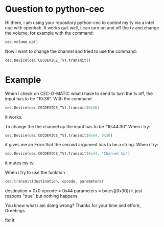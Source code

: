 # Question to python-cec

Hi there,
i am using your repository python-cec to control my tv via a intel nuc with openhab. It works quit well, i can turn on and off the tv and change the volume, for example with the command:
```python
cec.volume_up()
```
Now i want to change the channel and tried to use the command:
```python
cec.Device(cec.CECDEVICE_TV).transmit()
```

# Example
When i check on CEC-O-MATIC what i have to send to turn the tv off, the input has to be "10:36". With the command
```python
cec.Device(cec.CECDEVICE_TV).transmit(0x36)
```
it works.

To change the the channel up the input has to be "10:44:30"
When i try:
```python
cec.Device(cec.CECDEVICE_TV).transmit(0x44, 0x30)
```
it gives me an Error that the second argument has to be a string.
When i try:
```python
cec.Device(cec.CECDEVICE_TV).transmit(0x44, "Channel Up")
```
it mutes my tv.


When i try to use the funktion 
```python
cec.transmit(destination, opcode, parameters)
```
destination = 0x0
opcode = 0x44
parameters = bytes([0x30])
it just respons "true" but nothing happens.

You know what i am doing wrong? Thanks for your time and efford, Greetings

for it


